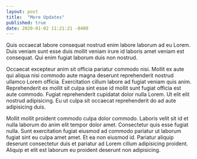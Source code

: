 ```yaml
---
layout: post
title:  "More Updates"
published: true
date: 2020-01-02 11:21:21 -0400
---
```


Quis occaecat labore consequat nostrud enim labore laborum ad eu Lorem. Duis veniam sunt esse duis mollit veniam irure id laboris amet veniam est consequat. Qui enim fugiat laborum duis non nostrud.

Occaecat excepteur anim sit officia pariatur commodo nisi. Mollit ex aute qui aliqua nisi commodo aute magna deserunt reprehenderit nostrud ullamco Lorem officia. Exercitation cillum labore ad fugiat veniam quis anim. Reprehenderit ex mollit sit culpa sint esse id mollit sunt fugiat officia est aute commodo. Fugiat reprehenderit cupidatat dolor nulla Lorem. Ut elit elit nostrud adipisicing. Eu ut culpa sit occaecat reprehenderit do ad aute adipisicing duis.

Mollit mollit proident commodo culpa dolor commodo. Laboris velit sit id et nulla laborum do anim elit tempor dolor amet. Consectetur quis esse fugiat nulla. Sunt exercitation fugiat eiusmod ad commodo pariatur ut laborum fugiat sint eu culpa amet amet. Et ea non eiusmod id. Pariatur aliquip deserunt consectetur duis et pariatur ad Lorem cillum adipisicing proident. Aliquip et elit est laborum eu proident deserunt non adipisicing.